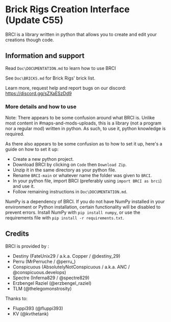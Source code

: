 # Brick Rigs Creation Interface (Update C55)

BRCI is a library written in python that allows you to create and edit your creations though code.


## Information and support


Read `Doc\DOCUMENTATION.md` to learn how to use BRCI

See `Doc\BRICKS.md` for Brick Rigs' brick list.

Learn more, request help and report bugs on our discord: https://discord.gg/sZXaESzDd9


### More details and how to use


Note: There appears to be some confusion around what BRCI is.
Unlike most content in #maps-and-mods-uploads, this is a library (not a program nor a regular mod) written in python.
As such, to use it, python knowledge is required.

As there also appears to be some confusion as to how to set it up, here's a guide on how to set it up:

- Create a new python project.
- Download BRCI by clicking on `Code` then `Download Zip`.
- Unzip it in the same directory as your python file.
- Rename `BRCI-main` or whatever name the folder was given to `BRCI`.
- In your python file, import BRCI (preferably using `import BRCI as brci`) and use it.
- Follow remaining instructions in `Doc\DOCUMENTATION.md`.

NumPy is a dependency of BRCI.
If you do not have NumPy installed in your environment or Python installation, certain functionality will be disabled to prevent errors.
Install NumPy with `pip install numpy`, or use the requirements file with `pip install -r requirements.txt`.

## Credits 

BRCI is provided by :
- Destiny (FateUnix29 / a.k.a. Copper / @destiny_29)
- Perru (MrPerruche / @perru_)
- Conspicuous (AbsolutelyNotConspicuous / a.k.a. ANC / @conspicuous.develops)
- Spectre (Inferna829 / @spectre829)
- Erzbengel Raziel (@erzbengel_raziel)
- TLM (@thelegomonstrosity)

Thanks to:
- Fluppi393 (@fluppi393)
- KV (@kvthetank)